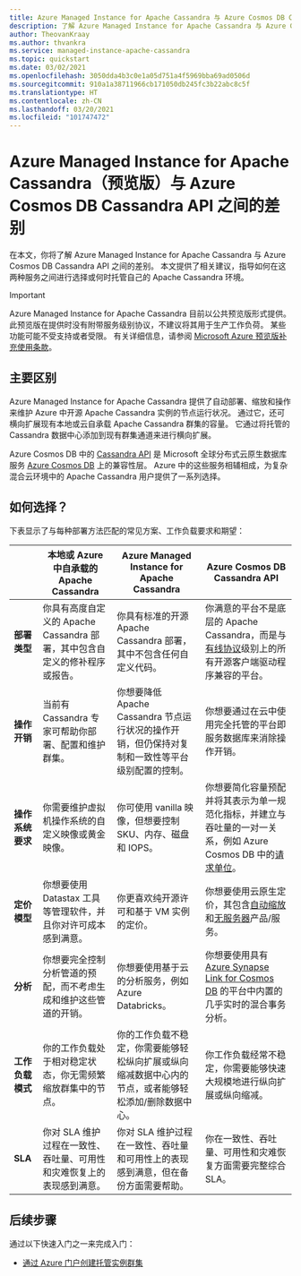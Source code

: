 ```yaml
---
title: Azure Managed Instance for Apache Cassandra 与 Azure Cosmos DB Cassandra API 之间的差别
description: 了解 Azure Managed Instance for Apache Cassandra 与 Azure Cosmos DB Cassandra API 之间的差别。 你还将了解每种服务的优势及其适用场景。
author: TheovanKraay
ms.author: thvankra
ms.service: managed-instance-apache-cassandra
ms.topic: quickstart
ms.date: 03/02/2021
ms.openlocfilehash: 3050dda4b3c0e1a05d751a4f5969bba69ad0506d
ms.sourcegitcommit: 910a1a38711966cb171050db245fc3b22abc8c5f
ms.translationtype: HT
ms.contentlocale: zh-CN
ms.lasthandoff: 03/20/2021
ms.locfileid: "101747472"
---
```

# <a name="differences-between-azure-managed-instance-for-apache-cassandra-preview-and-azure-cosmos-db-cassandra-api"></a>Azure Managed Instance for Apache Cassandra（预览版）与 Azure Cosmos DB Cassandra API 之间的差别 

在本文，你将了解 Azure Managed Instance for Apache Cassandra 与 Azure Cosmos DB Cassandra API 之间的差别。 本文提供了相关建议，指导如何在这两种服务之间进行选择或何时托管自己的 Apache Cassandra 环境。

> [!IMPORTANT]
> Azure Managed Instance for Apache Cassandra 目前以公共预览版形式提供。
> 此预览版在提供时没有附带服务级别协议，不建议将其用于生产工作负荷。 某些功能可能不受支持或者受限。
> 有关详细信息，请参阅 [Microsoft Azure 预览版补充使用条款](https://azure.microsoft.com/support/legal/preview-supplemental-terms/)。

## <a name="key-differences"></a>主要区别

Azure Managed Instance for Apache Cassandra 提供了自动部署、缩放和操作来维护 Azure 中开源 Apache Cassandra 实例的节点运行状况。 通过它，还可横向扩展现有本地或云自承载 Apache Cassandra 群集的容量。 它通过将托管的 Cassandra 数据中心添加到现有群集通道来进行横向扩展。

Azure Cosmos DB 中的 [Cassandra API](../cosmos-db/cassandra-introduction.md) 是 Microsoft 全球分布式云原生数据库服务 [Azure Cosmos DB](../cosmos-db/index.yml) 上的兼容性层。 Azure 中的这些服务相辅相成，为复杂混合云环境中的 Apache Cassandra 用户提供了一系列选择。

## <a name="how-to-choose"></a>如何选择？

下表显示了与每种部署方法匹配的常见方案、工作负载要求和期望：

| |本地或 Azure 中自承载的 Apache Cassandra | Azure Managed Instance for Apache Cassandra | Azure Cosmos DB Cassandra API |
|---------|---------|---------|---------|
|**部署类型**| 你具有高度自定义的 Apache Cassandra 部署，其中包含自定义的修补程序或报告。 | 你具有标准的开源 Apache Cassandra 部署，其中不包含任何自定义代码。 | 你满意的平台不是底层的 Apache Cassandra，而是与 [有线协议](../cosmos-db/cassandra-support.md)级别上的所有开源客户端驱动程序兼容的平台。 |
| **操作开销**| 当前有 Cassandra 专家可帮助你部署、配置和维护群集。  | 你想要降低 Apache Cassandra 节点运行状况的操作开销，但仍保持对复制和一致性等平台级别配置的控制。 | 你想要通过在云中使用完全托管的平台即服务数据库来消除操作开销。 |
| **操作系统要求**| 你需要维护虚拟机操作系统的自定义映像或黄金映像。 | 你可使用 vanilla 映像，但想要控制 SKU、内存、磁盘和 IOPS。 | 你想要简化容量预配并将其表示为单一规范化指标，并建立与吞吐量的一对一关系，例如 Azure Cosmos DB 中的[请求单位](../cosmos-db/request-units.md)。 |
| **定价模型**| 你想要使用 Datastax 工具等管理软件，并且你对许可成本感到满意。 | 你更喜欢纯开源许可和基于 VM 实例的定价。 | 你想要使用云原生定价，其包含[自动缩放](../cosmos-db/manage-scale-cassandra.md#use-autoscale)和[无服务器](../cosmos-db/serverless.md)产品/服务。 |
| **分析**| 你想要完全控制分析管道的预配，而不考虑生成和维护这些管道的开销。 | 你想要使用基于云的分析服务，例如 Azure Databricks。 | 你想要使用具有 [Azure Synapse Link for Cosmos DB](../cosmos-db/synapse-link.md) 的平台中内置的几乎实时的混合事务分析。 |
| **工作负载模式**| 你的工作负载处于相对稳定状态，你无需频繁缩放群集中的节点。 | 你的工作负载不稳定，你需要能够轻松纵向扩展或纵向缩减数据中心内的节点，或者能够轻松添加/删除数据中心。 | 你工作负载经常不稳定，你需要能够快速大规模地进行纵向扩展或纵向缩减。 |
| **SLA**| 你对 SLA 维护过程在一致性、吞吐量、可用性和灾难恢复上的表现感到满意。 | 你对 SLA 维护过程在一致性、吞吐量和可用性上的表现感到满意，但在备份方面需要帮助。 | 你在一致性、吞吐量、可用性和灾难恢复方面需要完整综合 SLA。 |

## <a name="next-steps"></a>后续步骤

通过以下快速入门之一来完成入门：

* [通过 Azure 门户创建托管实例群集](create-cluster-portal.md)